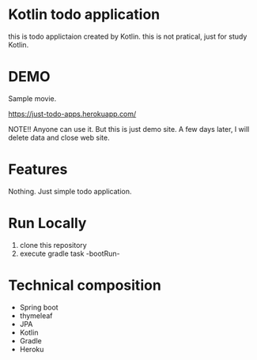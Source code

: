 # Kotlin todo application
this is todo applictaion created by Kotlin.
this is not pratical, just for study Kotlin.

# DEMO
Sample movie.




https://just-todo-apps.herokuapp.com/

NOTE!!
Anyone can use it.
But this is just demo site.
A few days later, I will delete data and close web site.

# Features
Nothing.
Just simple todo application.

# Run Locally
1. clone this repository
2. execute gradle task -bootRun-

# Technical composition
- Spring boot
- thymeleaf
- JPA
- Kotlin
- Gradle
- Heroku
